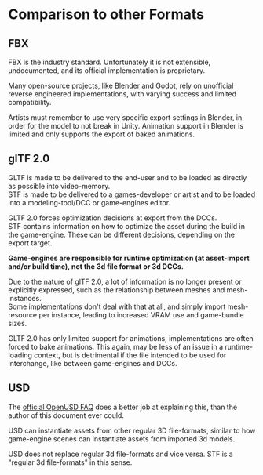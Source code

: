 # Comparison to other Formats

## FBX
FBX is the industry standard. Unfortunately it is not extensible, undocumented, and its official implementation is proprietary.

Many open-source projects, like Blender and Godot, rely on unofficial reverse engineered implementations, with varying success and limited compatibility.

Artists must remember to use very specific export settings in Blender, in order for the model to not break in Unity. Animation support in Blender is limited and only supports the export of baked animations.

## glTF 2.0
GLTF is made to be delivered to the end-user and to be loaded as directly as possible into video-memory.\
STF is made to be delivered to a games-developer or artist and to be loaded into a modeling-tool/DCC or game-engines editor.

GLTF 2.0 forces optimization decisions at export from the DCCs.\
STF contains information on how to optimize the asset during the build in the game-engine. These can be different decisions, depending on the export target.

**Game-engines are responsible for runtime optimization (at asset-import and/or build time), not the 3d file format or 3d DCCs.**

Due to the nature of glTF 2.0, a lot of information is no longer present or explicitly expressed, such as the relationship between meshes and mesh-instances.\
Some implementations don't deal with that at all, and simply import mesh-resource per instance, leading to increased VRAM use and game-bundle sizes.

GLTF 2.0 has only limited support for animations, implementations are often forced to bake animations. This again, may be less of an issue in a runtime-loading context, but is detrimental if the file intended to be used for interchange, like between game-engines and DCCs.

## USD
The [official OpenUSD FAQ](https://openusd.org/release/usdfaq.html#isn-t-usd-just-another-file-format) does a better job at explaining this, than the author of this document ever could.

USD can instantiate assets from other regular 3D file-formats, similar to how game-engine scenes can instantiate assets from imported 3d models.

USD does not replace regular 3d file-formats and vice versa. STF is a "regular 3d file-formats" in this sense.
